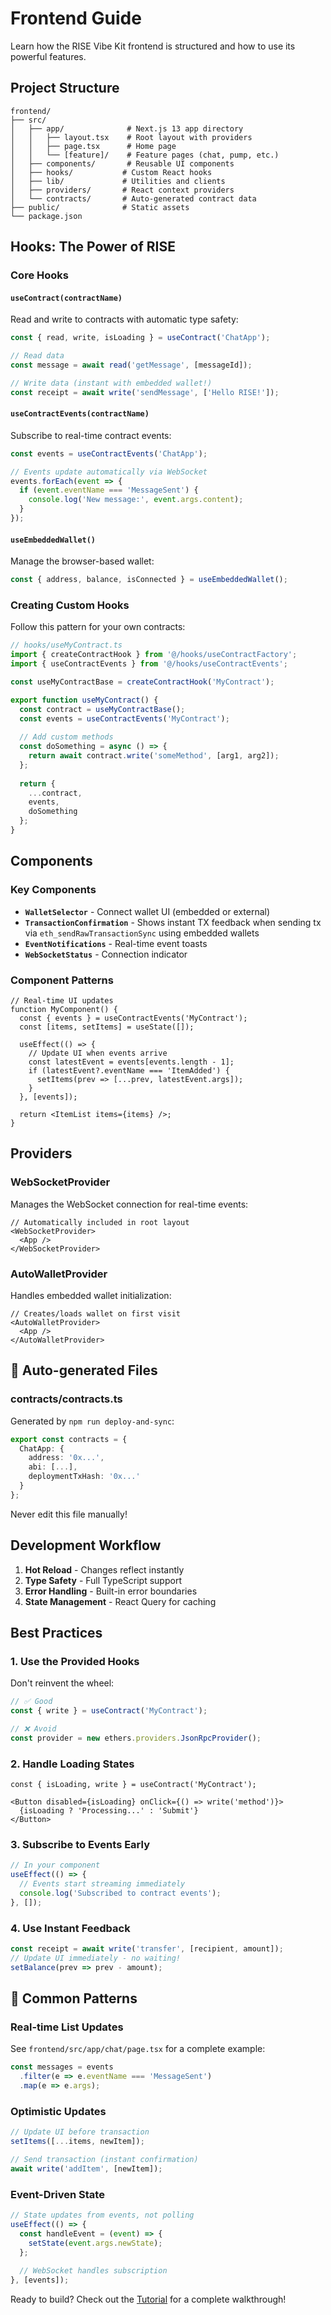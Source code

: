 # Frontend Guide

Learn how the RISE Vibe Kit frontend is structured and how to use its powerful features.

## Project Structure

```
frontend/
├── src/
│   ├── app/              # Next.js 13 app directory
│   │   ├── layout.tsx    # Root layout with providers
│   │   ├── page.tsx      # Home page
│   │   └── [feature]/    # Feature pages (chat, pump, etc.)
│   ├── components/       # Reusable UI components
│   ├── hooks/           # Custom React hooks
│   ├── lib/             # Utilities and clients
│   ├── providers/       # React context providers
│   └── contracts/       # Auto-generated contract data
├── public/              # Static assets
└── package.json
```

## Hooks: The Power of RISE

### Core Hooks

#### `useContract(contractName)`
Read and write to contracts with automatic type safety:

```typescript
const { read, write, isLoading } = useContract('ChatApp');

// Read data
const message = await read('getMessage', [messageId]);

// Write data (instant with embedded wallet!)
const receipt = await write('sendMessage', ['Hello RISE!']);
```

#### `useContractEvents(contractName)`
Subscribe to real-time contract events:

```typescript
const events = useContractEvents('ChatApp');

// Events update automatically via WebSocket
events.forEach(event => {
  if (event.eventName === 'MessageSent') {
    console.log('New message:', event.args.content);
  }
});
```

#### `useEmbeddedWallet()`
Manage the browser-based wallet:

```typescript
const { address, balance, isConnected } = useEmbeddedWallet();
```

### Creating Custom Hooks

Follow this pattern for your own contracts:

```typescript
// hooks/useMyContract.ts
import { createContractHook } from '@/hooks/useContractFactory';
import { useContractEvents } from '@/hooks/useContractEvents';

const useMyContractBase = createContractHook('MyContract');

export function useMyContract() {
  const contract = useMyContractBase();
  const events = useContractEvents('MyContract');
  
  // Add custom methods
  const doSomething = async () => {
    return await contract.write('someMethod', [arg1, arg2]);
  };
  
  return {
    ...contract,
    events,
    doSomething
  };
}
```

## Components

### Key Components

- **`WalletSelector`** - Connect wallet UI (embedded or external)
- **`TransactionConfirmation`** - Shows instant TX feedback when sending tx via `eth_sendRawTransactionSync` using embedded wallets
- **`EventNotifications`** - Real-time event toasts
- **`WebSocketStatus`** - Connection indicator

### Component Patterns

```tsx
// Real-time UI updates
function MyComponent() {
  const { events } = useContractEvents('MyContract');
  const [items, setItems] = useState([]);
  
  useEffect(() => {
    // Update UI when events arrive
    const latestEvent = events[events.length - 1];
    if (latestEvent?.eventName === 'ItemAdded') {
      setItems(prev => [...prev, latestEvent.args]);
    }
  }, [events]);
  
  return <ItemList items={items} />;
}
```

## Providers

### WebSocketProvider
Manages the WebSocket connection for real-time events:

```tsx
// Automatically included in root layout
<WebSocketProvider>
  <App />
</WebSocketProvider>
```

### AutoWalletProvider
Handles embedded wallet initialization:

```tsx
// Creates/loads wallet on first visit
<AutoWalletProvider>
  <App />
</AutoWalletProvider>
```

## 📁 Auto-generated Files

### contracts/contracts.ts
Generated by `npm run deploy-and-sync`:

```typescript
export const contracts = {
  ChatApp: {
    address: '0x...',
    abi: [...],
    deploymentTxHash: '0x...'
  }
};
```

Never edit this file manually!

## Development Workflow

1. **Hot Reload** - Changes reflect instantly
2. **Type Safety** - Full TypeScript support
3. **Error Handling** - Built-in error boundaries
4. **State Management** - React Query for caching

## Best Practices

### 1. Use the Provided Hooks
Don't reinvent the wheel:
```typescript
// ✅ Good
const { write } = useContract('MyContract');

// ❌ Avoid
const provider = new ethers.providers.JsonRpcProvider();
```

### 2. Handle Loading States
```tsx
const { isLoading, write } = useContract('MyContract');

<Button disabled={isLoading} onClick={() => write('method')}>
  {isLoading ? 'Processing...' : 'Submit'}
</Button>
```

### 3. Subscribe to Events Early
```typescript
// In your component
useEffect(() => {
  // Events start streaming immediately
  console.log('Subscribed to contract events');
}, []);
```

### 4. Use Instant Feedback
```typescript
const receipt = await write('transfer', [recipient, amount]);
// Update UI immediately - no waiting!
setBalance(prev => prev - amount);
```

## 🎯 Common Patterns

### Real-time List Updates
See `frontend/src/app/chat/page.tsx` for a complete example:

```typescript
const messages = events
  .filter(e => e.eventName === 'MessageSent')
  .map(e => e.args);
```

### Optimistic Updates
```typescript
// Update UI before transaction
setItems([...items, newItem]);

// Send transaction (instant confirmation)
await write('addItem', [newItem]);
```

### Event-Driven State
```typescript
// State updates from events, not polling
useEffect(() => {
  const handleEvent = (event) => {
    setState(event.args.newState);
  };
  
  // WebSocket handles subscription
}, [events]);
```

Ready to build? Check out the [Tutorial](./tutorial.md) for a complete walkthrough!